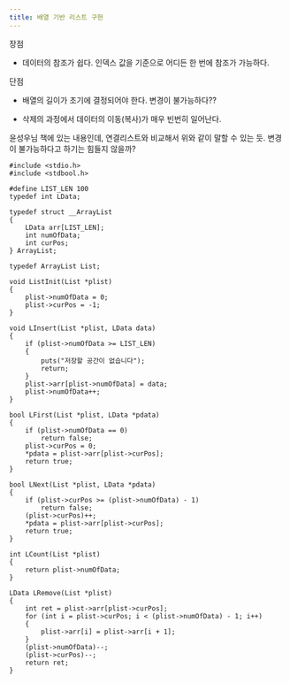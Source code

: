 ```yaml
---
title: 배열 기반 리스트 구현
---
```


장점

- 데이터의 참조가 쉽다. 인덱스 값을 기준으로 어디든 한 번에 참조가 가능하다.

단점

- 배열의 길이가 초기에 결정되어야 한다. 변경이 불가능하다??

- 삭제의 과정에서 데이터의 이동(복사)가 매우 빈번히 일어난다.

윤성우님 책에 있는 내용인데, 연결리스트와 비교해서 위와 같이 말할 수 있는 듯. 변경이 불가능하다고 하기는 힘들지 않을까?

```{class="language-c"}
#include <stdio.h>
#include <stdbool.h>

#define LIST_LEN 100
typedef int LData;

typedef struct __ArrayList
{
    LData arr[LIST_LEN];
    int numOfData;
    int curPos;
} ArrayList;

typedef ArrayList List;

void ListInit(List *plist)
{
    plist->numOfData = 0;
    plist->curPos = -1;
}

void LInsert(List *plist, LData data)
{
    if (plist->numOfData >= LIST_LEN)
    {
        puts("저장할 공간이 없습니다");
        return;
    }
    plist->arr[plist->numOfData] = data;
    plist->numOfData++;
}

bool LFirst(List *plist, LData *pdata)
{
    if (plist->numOfData == 0)
        return false;
    plist->curPos = 0;
    *pdata = plist->arr[plist->curPos];
    return true;
}

bool LNext(List *plist, LData *pdata)
{
    if (plist->curPos >= (plist->numOfData) - 1)
        return false;
    (plist->curPos)++;
    *pdata = plist->arr[plist->curPos];
    return true;
}

int LCount(List *plist)
{
    return plist->numOfData;
}

LData LRemove(List *plist)
{
    int ret = plist->arr[plist->curPos];
    for (int i = plist->curPos; i < (plist->numOfData) - 1; i++)
    {
        plist->arr[i] = plist->arr[i + 1];
    }
    (plist->numOfData)--;
    (plist->curPos)--;
    return ret;
}

```
